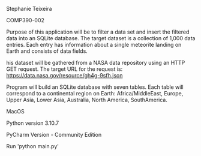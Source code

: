 Stephanie Teixeira

COMP390-002

Purpose of this application will be to filter a data set and insert the filtered data into an SQLite 
database. The target dataset is a collection of 1,000 data entries. Each entry has information about a single 
meteorite landing on Earth and consists of data fields.

his dataset will be gathered from a NASA data repository using an HTTP GET request. The target URL 
for the request is: 
https://data.nasa.gov/resource/gh4g-9sfh.json

Program will build an SQLite database with seven tables. Each table will correspond to a 
continental region on Earth: Africa/MiddleEast, Europe, Upper Asia, Lower Asia, Australia, North America, SouthAmerica.

MacOS 

Python version 3.10.7

PyCharm Version - Community Edition

Run 'python main.py'
